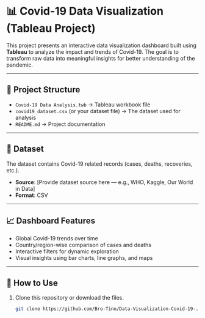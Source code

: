 # 📊 Covid-19 Data Visualization (Tableau Project)

This project presents an interactive data visualization dashboard built using **Tableau** to analyze the impact and trends of Covid-19. The goal is to transform raw data into meaningful insights for better understanding of the pandemic.

---

## 📂 Project Structure
- `Covid-19 Data Analysis.twb` → Tableau workbook file  
- `covid19_dataset.csv` (or your dataset file) → The dataset used for analysis  
- `README.md` → Project documentation  

---

## 🧾 Dataset
The dataset contains Covid-19 related records (cases, deaths, recoveries, etc.).  
- **Source**: [Provide dataset source here — e.g., WHO, Kaggle, Our World in Data]  
- **Format**: CSV  

---

## 📈 Dashboard Features
- Global Covid-19 trends over time  
- Country/region-wise comparison of cases and deaths  
- Interactive filters for dynamic exploration  
- Visual insights using bar charts, line graphs, and maps  

---

## 🚀 How to Use
1. Clone this repository or download the files.  
   ```bash
   git clone https://github.com/Bro-Tino/Data-Visualization-Covid-19-.git
